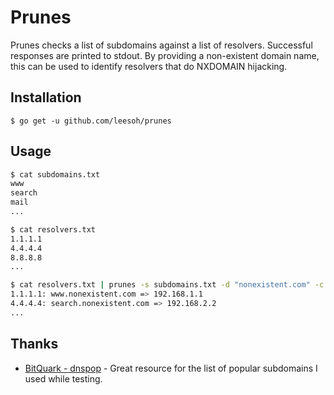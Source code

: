 # Prunes

Prunes checks a list of subdomains against a list of resolvers. Successful responses are printed to stdout. By providing a non-existent domain name, this can be used to identify resolvers that do NXDOMAIN hijacking.

## Installation 

`$ go get -u github.com/leesoh/prunes`

## Usage

```sh
$ cat subdomains.txt
www
search
mail
...

$ cat resolvers.txt
1.1.1.1
4.4.4.4
8.8.8.8
...

$ cat resolvers.txt | prunes -s subdomains.txt -d "nonexistent.com" -c 100
1.1.1.1: www.nonexistent.com => 192.168.1.1
4.4.4.4: search.nonexistent.com => 192.168.2.2
...
```
## Thanks

- [BitQuark - dnspop](https://github.com/bitquark/dnspop) - Great resource for the list of popular subdomains I used while testing.
